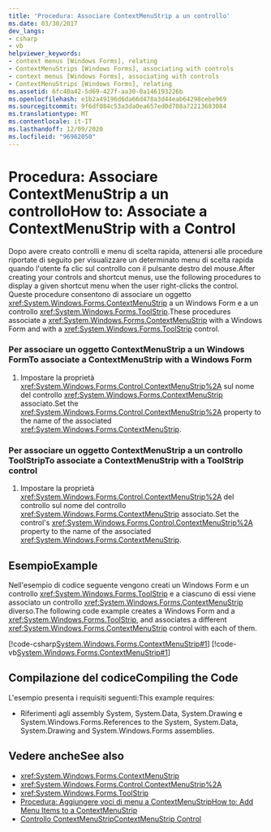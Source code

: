 ```yaml
---
title: 'Procedura: Associare ContextMenuStrip a un controllo'
ms.date: 03/30/2017
dev_langs:
- csharp
- vb
helpviewer_keywords:
- context menus [Windows Forms], relating
- ContextMenuStrips [Windows Forms], associating with controls
- context menus [Windows Forms], associating with controls
- ContextMenuStrips [Windows Forms], relating
ms.assetid: 6fc40a42-5d69-427f-aa30-0a146193226b
ms.openlocfilehash: e1b2a49196d6da66d478a3d44eab64298cebe969
ms.sourcegitcommit: 9f6df084c53a3da0ea657ed0d708a72213683084
ms.translationtype: MT
ms.contentlocale: it-IT
ms.lasthandoff: 12/09/2020
ms.locfileid: "96962050"
---
```

# <a name="how-to-associate-a-contextmenustrip-with-a-control"></a><span data-ttu-id="6a5ba-102">Procedura: Associare ContextMenuStrip a un controllo</span><span class="sxs-lookup"><span data-stu-id="6a5ba-102">How to: Associate a ContextMenuStrip with a Control</span></span>
<span data-ttu-id="6a5ba-103">Dopo avere creato controlli e menu di scelta rapida, attenersi alle procedure riportate di seguito per visualizzare un determinato menu di scelta rapida quando l'utente fa clic sul controllo con il pulsante destro del mouse.</span><span class="sxs-lookup"><span data-stu-id="6a5ba-103">After creating your controls and shortcut menus, use the following procedures to display a given shortcut menu when the user right-clicks the control.</span></span> <span data-ttu-id="6a5ba-104">Queste procedure consentono di associare un oggetto <xref:System.Windows.Forms.ContextMenuStrip> a un Windows Form e a un controllo <xref:System.Windows.Forms.ToolStrip>.</span><span class="sxs-lookup"><span data-stu-id="6a5ba-104">These procedures associate a <xref:System.Windows.Forms.ContextMenuStrip> with a Windows Form and with a <xref:System.Windows.Forms.ToolStrip> control.</span></span>  
  
### <a name="to-associate-a-contextmenustrip-with-a-windows-form"></a><span data-ttu-id="6a5ba-105">Per associare un oggetto ContextMenuStrip a un Windows Form</span><span class="sxs-lookup"><span data-stu-id="6a5ba-105">To associate a ContextMenuStrip with a Windows Form</span></span>  
  
1. <span data-ttu-id="6a5ba-106">Impostare la proprietà <xref:System.Windows.Forms.Control.ContextMenuStrip%2A> sul nome del controllo <xref:System.Windows.Forms.ContextMenuStrip> associato.</span><span class="sxs-lookup"><span data-stu-id="6a5ba-106">Set the <xref:System.Windows.Forms.Control.ContextMenuStrip%2A> property to the name of the associated <xref:System.Windows.Forms.ContextMenuStrip>.</span></span>  
  
### <a name="to-associate-a-contextmenustrip-with-a-toolstrip-control"></a><span data-ttu-id="6a5ba-107">Per associare un oggetto ContextMenuStrip a un controllo ToolStrip</span><span class="sxs-lookup"><span data-stu-id="6a5ba-107">To associate a ContextMenuStrip with a ToolStrip control</span></span>  
  
1. <span data-ttu-id="6a5ba-108">Impostare la proprietà <xref:System.Windows.Forms.Control.ContextMenuStrip%2A> del controllo sul nome del controllo <xref:System.Windows.Forms.ContextMenuStrip> associato.</span><span class="sxs-lookup"><span data-stu-id="6a5ba-108">Set the control's <xref:System.Windows.Forms.Control.ContextMenuStrip%2A> property to the name of the associated <xref:System.Windows.Forms.ContextMenuStrip>.</span></span>  
  
## <a name="example"></a><span data-ttu-id="6a5ba-109">Esempio</span><span class="sxs-lookup"><span data-stu-id="6a5ba-109">Example</span></span>  
 <span data-ttu-id="6a5ba-110">Nell'esempio di codice seguente vengono creati un Windows Form e un controllo <xref:System.Windows.Forms.ToolStrip> e a ciascuno di essi viene associato un controllo <xref:System.Windows.Forms.ContextMenuStrip> diverso.</span><span class="sxs-lookup"><span data-stu-id="6a5ba-110">The following code example creates a Windows Form and a <xref:System.Windows.Forms.ToolStrip>, and associates a different <xref:System.Windows.Forms.ContextMenuStrip> control with each of them.</span></span>  
  
 [!code-csharp[System.Windows.Forms.ContextMenuStrip#1](~/samples/snippets/csharp/VS_Snippets_Winforms/System.Windows.Forms.ContextMenuStrip/CS/form1.cs#1)]
 [!code-vb[System.Windows.Forms.ContextMenuStrip#1](~/samples/snippets/visualbasic/VS_Snippets_Winforms/System.Windows.Forms.ContextMenuStrip/VB/form1.vb#1)]  
  
## <a name="compiling-the-code"></a><span data-ttu-id="6a5ba-111">Compilazione del codice</span><span class="sxs-lookup"><span data-stu-id="6a5ba-111">Compiling the Code</span></span>  
 <span data-ttu-id="6a5ba-112">L'esempio presenta i requisiti seguenti:</span><span class="sxs-lookup"><span data-stu-id="6a5ba-112">This example requires:</span></span>  
  
- <span data-ttu-id="6a5ba-113">Riferimenti agli assembly System, System.Data, System.Drawing e System.Windows.Forms.</span><span class="sxs-lookup"><span data-stu-id="6a5ba-113">References to the System, System.Data, System.Drawing and System.Windows.Forms assemblies.</span></span>  
  
## <a name="see-also"></a><span data-ttu-id="6a5ba-114">Vedere anche</span><span class="sxs-lookup"><span data-stu-id="6a5ba-114">See also</span></span>

- <xref:System.Windows.Forms.ContextMenuStrip>
- <xref:System.Windows.Forms.Control.ContextMenuStrip%2A>
- <xref:System.Windows.Forms.ToolStrip>
- [<span data-ttu-id="6a5ba-115">Procedura: Aggiungere voci di menu a ContextMenuStrip</span><span class="sxs-lookup"><span data-stu-id="6a5ba-115">How to: Add Menu Items to a ContextMenuStrip</span></span>](how-to-add-menu-items-to-a-contextmenustrip.md)
- [<span data-ttu-id="6a5ba-116">Controllo ContextMenuStrip</span><span class="sxs-lookup"><span data-stu-id="6a5ba-116">ContextMenuStrip Control</span></span>](contextmenustrip-control.md)
